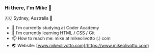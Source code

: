 ### Hi there, I'm Mike 👋
🇦🇺 Sydney, Australia 🦘

- 🔭 I’m currently studying at Coder Academy
- 🌱 I’m currently learning HTML / CSS / Git
- 📫 How to reach me: mike at mikeolivotto (.) com
- 🌏 Website: [www.mikeolivotto.com](https://www.mikeolivotto.com)

